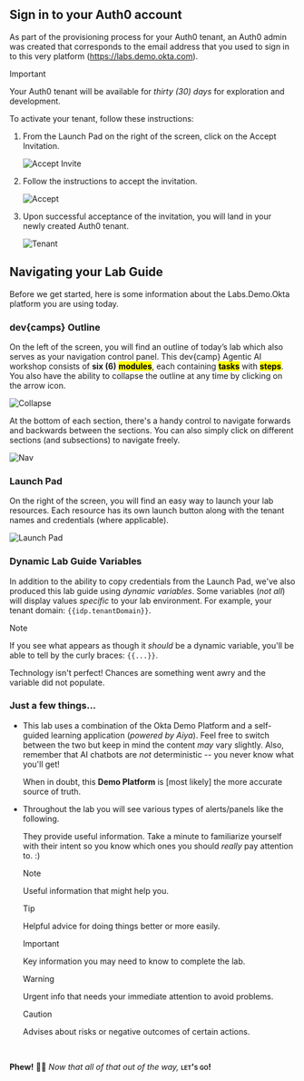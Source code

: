 ## Sign in to your Auth0 account
As part of the provisioning process for your Auth0 tenant, an Auth0 admin was created that corresponds to the email address that you used to sign in to this very platform (https://labs.demo.okta.com).

> [!IMPORTANT]
> Your Auth0 tenant will be available for *thirty (30) days* for exploration and development.

To activate your tenant, follow these instructions:

1. From the Launch Pad on the right of the screen, click on the Accept Invitation.

    ![Accept Invite](./assets/images/Intro/images/1.1a.png)

2. Follow the instructions to accept the invitation.

    ![Accept](./assets/images/Intro/images/1.2a.png)

3. Upon successful acceptance of the invitation, you will land in your newly created Auth0 tenant.

    ![Tenant](./assets/images/Intro/images/1.3a.png)

## Navigating your Lab Guide
Before we get started, here is some information about the Labs.Demo.Okta platform you are using today.

### dev{camps} Outline
On the left of the screen, you will find an outline of today’s lab which also serves as your navigation control panel. This dev{camp} Agentic AI workshop consists of **six (6)** <mark>**modules**</mark>, each containing <mark>**tasks**</mark> with <mark>**steps**</mark>. You also have the ability to collapse the outline at any time by clicking on the arrow icon.

![Collapse](./assets/images/Intro/images/2.1.png)

At the bottom of each section, there's a handy control to navigate forwards and backwards between the sections. You can also simply click on different sections (and subsections) to navigate freely.

![Nav](./assets/images/Intro/images/2.2.png)

### Launch Pad
On the right of the screen, you will find an easy way to launch your lab resources. Each resource has its own launch button along with the tenant names and credentials (where applicable).

![Launch Pad](./assets/images/Intro/images/2.3.png)

### Dynamic Lab Guide Variables
In addition to the ability to copy credentials from the Launch Pad, we've also produced this lab guide using *dynamic variables*. Some variables (*not all*) will display values *specific* to your lab environment. For example, your tenant domain: `{{idp.tenantDomain}}`.

> [!NOTE]
> If you see what appears as though it *should* be a dynamic variable, you'll be able to tell by the curly braces: `{{...}}`.
>
> Technology isn't perfect! Chances are something went awry and the variable did not populate.

### Just a few things...

- This lab uses a combination of the Okta Demo Platform and a self-guided learning application (*powered by Aiya*). Feel free to switch between the two but keep in mind the content _may_ vary slightly. Also, remember that AI chatbots are *not* deterministic -- you never know what you'll get!

  When in doubt, this **Demo Platform** is [most likely] the more accurate source of truth.

- Throughout the lab you will see various types of alerts/panels like the following.

  They provide useful information. Take a minute to familiarize yourself with their intent so you know which ones you should _really_ pay attention to.  :)

  > [!NOTE]
  > Useful information that might help you.

  > [!Tip]
  > Helpful advice for doing things better or more easily.

  > [!Important]
  > Key information you may need to know to complete the lab.

  > [!Warning]
  > Urgent info that needs your immediate attention to avoid problems.

  > [!Caution]
  > Advises about risks or negative outcomes of certain actions.

<br>

**Phew!** 😮‍💨 *Now that all of that out of the way,* <span style="font-variant: small-caps; font-weight: 700">let's go!</span>